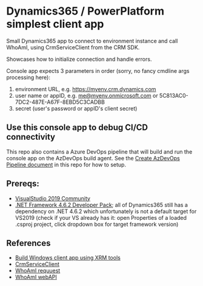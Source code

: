 ﻿# Dynamics365 / PowerPlatform simplest client app

Small Dynamics365 app to connect to environment instance and call WhoAmI, using CrmServiceClient from the CRM SDK.

Showcases how to initialize connection and handle errors.

Console app expects 3 parameters in order (sorry, no fancy cmdline args processing here):
1. environment URL, e.g. https://myenv.crm.dynamics.com
2. user name or appID, e.g. me@myenv.onmicrosoft.com  or 5C813AC0-7DC2-487E-A67F-8EBD5C3CADBB
3. secret (user's password or appID's client secret)

## Use this console app to debug CI/CD connectivity

This repo also contains a Azure DevOps pipeline that will build and run the console app on the AzDevOps build agent.
See the [Create AzDevOps Pipeline document](doc/CreateAzDO-pipeline.md) in this repo for how to setup.

## Prereqs:
- [VisualStudio 2019 Community](https://visualstudio.microsoft.com/downloads/)
- [.NET Framework 4.6.2 Developer Pack](https://dotnet.microsoft.com/download/dotnet-framework/net462); all of Dynamics365 still has a dependency on .NET 4.6.2 which unfortunately is not a default target for VS2019 (check if your VS already has it: open Properties of a loaded .csproj project, click dropdown box for target framework version)

## References

- [Build Windows client app using XRM tools](https://docs.microsoft.com/en-us/powerapps/developer/common-data-service/xrm-tooling/build-windows-client-applications-xrm-tools?view=dynamics-xrmtooling-ce-9)
- [CrmServiceClient](https://docs.microsoft.com/en-us/dotnet/api/microsoft.xrm.tooling.connector.crmserviceclient?view=dynamics-xrmtooling-ce-9)
- [WhoAmI requuest](https://docs.microsoft.com/en-us/dotnet/api/microsoft.crm.sdk.messages.whoamirequest?view=dynamics-general-ce-9)
- [WhoAmI webAPI](https://docs.microsoft.com/en-us/dynamics365/customer-engagement/web-api/whoami?view=dynamics-ce-odata-9)
